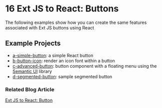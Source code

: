 # 16 Ext JS to React: Buttons

The following examples show how you can create the same features associated with Ext JS buttons using React

## Example Projects

 - [a-simple-button](./a-simple-button): a simple React button
 - [b-button-icon](./b-button-icon): render an icon font within a button
 - [c-advanced-button](./c-advanced-button): button component with a floating menu using the [Semantic UI](https://www.npmjs.com/package/semantic-ui-react) library
 - [d-segmented-button](./d-segmented-button): sample segmented button

### Related Blog Article

[Ext JS to React: Button](https://moduscreate.com/blog/ext-js-react-button/)


